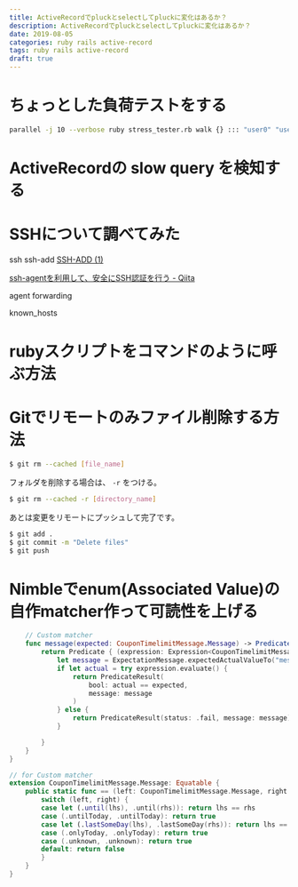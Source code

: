 ```yaml
---
title: ActiveRecordでpluckとselectしてpluckに変化はあるか？
description: ActiveRecordでpluckとselectしてpluckに変化はあるか？
date: 2019-08-05
categories: ruby rails active-record
tags: ruby rails active-record
draft: true
---
```


# ちょっとした負荷テストをする

```sh
parallel -j 10 --verbose ruby stress_tester.rb walk {} ::: "user0" "user1" "user2" "user3" "user4" "user5" "user6" "user7" "user8" "user9"
```

# ActiveRecordの slow query を検知する

# SSHについて調べてみた

ssh
ssh-add
[SSH-ADD (1)](https://euske.github.io/openssh-jman/ssh-add.html)


[ssh-agentを利用して、安全にSSH認証を行う - Qiita](https://qiita.com/naoki_mochizuki/items/93ee2643a4c6ab0a20f5)

agent forwarding


known_hosts


# rubyスクリプトをコマンドのように呼ぶ方法

# Gitでリモートのみファイル削除する方法

```sh
$ git rm --cached [file_name]
```

フォルダを削除する場合は、 `-r` をつける。

```sh
$ git rm --cached -r [directory_name]
```

あとは変更をリモートにプッシュして完了です。

```sh
$ git add .
$ git commit -m "Delete files"
$ git push
```

# Nimbleでenum(Associated Value)の自作matcher作って可読性を上げる

```swift
    // Custom matcher
    func message(expected: CouponTimelimitMessage.Message) -> Predicate<CouponTimelimitMessage.Message> {
        return Predicate { (expression: Expression<CouponTimelimitMessage.Message>) throws -> PredicateResult in
            let message = ExpectationMessage.expectedActualValueTo("message \(expected)")
            if let actual = try expression.evaluate() {
                return PredicateResult(
                    bool: actual == expected,
                    message: message
                )
            } else {
                return PredicateResult(status: .fail, message: message)
            }

        }
    }
}

// for Custom matcher
extension CouponTimelimitMessage.Message: Equatable {
    public static func == (left: CouponTimelimitMessage.Message, right: CouponTimelimitMessage.Message) -> Bool {
        switch (left, right) {
        case let (.until(lhs), .until(rhs)): return lhs == rhs
        case (.untilToday, .untilToday): return true
        case let (.lastSomeDay(lhs), .lastSomeDay(rhs)): return lhs == rhs
        case (.onlyToday, .onlyToday): return true
        case (.unknown, .unknown): return true
        default: return false
        }
    }
}
```
